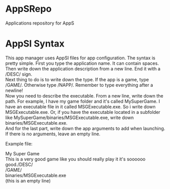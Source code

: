 # AppSRepo
Applications repository for AppS  

# AppSI Syntax
This app manager uses AppSI files for app configuration. The syntax is pretty simple. First you type the application name. It can contain spaces.  
Then write down the application description from a new line. End it with a /DESC/ sign.  
Next thing to do is to write down the type. If the app is a game, type /GAME/. Otherwise type /NAPP/. Remember to type everything after a newline!  
Now you need to describe the executable. From a new line, write down the path. For example, I have my game folder and it's called MySuperGame. I have an executable file in it called MSGExecutable.exe. So i write down MSGExecutable.exe. Or, if you have the executable located in a subfolder like MySuperGame/binaries/MSGExecutable.exe, write down binaries/MSGExecutable.exe.  
And for the last part, write down the app arguments to add when launching. If there is no arguments, leave an empty line.  

Example file:  

My Super Game  
This is a very good game like you should really play it it's soooooo good./DESC/  
/GAME/  
binaries/MSGExecutable.exe  
(this is an empty line)  
